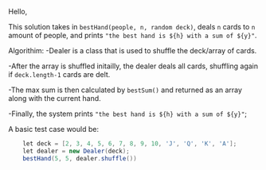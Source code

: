 Hello, 

This solution takes in ```bestHand(people, n, random deck)```, deals `n` cards to `n` amount of people, and 
prints ```"the best hand is ${h} with a sum of ${y}"```.

Algorithim:
-Dealer is a class that is used to shuffle the deck/array of cards.

-After the array is shuffled initailly, the dealer deals all cards, 
shuffling again if ```deck.length-1``` cards are delt.

-The max sum is then calculated by ```bestSum()``` and returned as an array along with the current hand.

-Finally, the system prints ```"the best hand is ${h} with a sum of ${y}"```;

A basic test case would be: 
```cs
    let deck = [2, 3, 4, 5, 6, 7, 8, 9, 10, 'J', 'Q', 'K', 'A'];
    let dealer = new Dealer(deck);
    bestHand(5, 5, dealer.shuffle()) 
```
